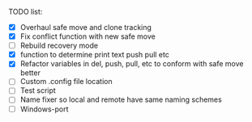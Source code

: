 TODO list:

- [x] Overhaul safe move and clone tracking
- [x] Fix conflict function with new safe move
- [ ] Rebuild recovery mode
- [x] function to determine print text push pull etc
- [x] Refactor variables in del, push, pull, etc to conform with safe move better
- [ ] Custom .config file location
- [ ] Test script
- [ ] Name fixer so local and remote have same naming schemes
- [ ] Windows-port